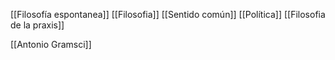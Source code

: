 [[Filosofía espontanea]]
[[Filosofia]]
[[Sentido común]]
[[Política]]
[[Filosofia de la praxis]]

[[Antonio Gramsci]]